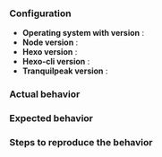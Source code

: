 <!-- use this template only to report a bug or ask a question -->
<!-- fill this part for bugs reporting or questions -->
### Configuration

 - **Operating system with version** : 
 - **Node version** : 
 - **Hexo version** : 
 - **Hexo-cli version** : 
 - **Tranquilpeak version** : 
 
<!-- fill this part for bugs reporting if needed  -->
### Actual behavior

<!-- fill this part for bugs reporting if needed  -->
### Expected behavior

<!-- fill this part for bugs reporting if needed -->
### Steps to reproduce the behavior
